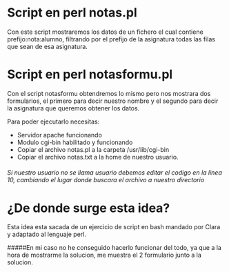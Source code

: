 # Script en perl notas.pl
Con este script mostraremos los datos de un fichero el cual contiene prefijo:nota:alumno, filtrando por el prefijo de la asignatura todas las filas que sean de esa asignatura.

# Script en perl notasformu.pl
Con el script notasformu obtendremos lo mismo pero nos mostrara dos formularios, el primero para decir nuestro nombre y el segundo para decir la asignatura que queremos obtener los datos.

Para poder ejecutarlo necesitas:

  - Servidor apache funcionando
  - Modulo cgi-bin habilitado y funcionando
  - Copiar el archivo notas.pl a la carpeta /usr/lib/cgi-bin
  - Copiar el archivo notas.txt a la home de nuestro usuario.
###### Si nuestro usuario no se llama usuario debemos editar el codigo en la linea 10, cambiando el lugar donde buscara el archivo a nuestro directorio

# ¿De donde surge esta idea?
Esta idea esta sacada de un ejercicio de script en bash mandado por Clara y adaptado al lenguaje perl.


#####En mi caso no he conseguido hacerlo funcionar del todo, ya que a la hora de mostrarme la solucion, me muestra el 2 formulario junto a la solucion.
